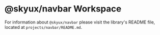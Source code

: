 # @skyux/navbar Workspace

For information about `@skyux/navbar` please visit the library's README file, located at `projects/navbar/README.md`.
